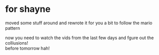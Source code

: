 # for shayne

moved some stuff around and rewrote it for you a bit to follow the mario pattern

now you need to watch the vids from the last few days and fgure out the colliusions!\
before tomorrow hah!
